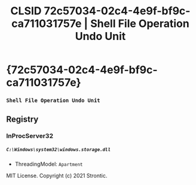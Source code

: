 ﻿---
title: "CLSID 72c57034-02c4-4e9f-bf9c-ca711031757e | Shell File Operation Undo Unit"
excerpt: What is COM-Object CLSID 72c57034-02c4-4e9f-bf9c-ca711031757e?
---

# {72c57034-02c4-4e9f-bf9c-ca711031757e}

### `Shell File Operation Undo Unit`

## Registry


### InProcServer32

##### `C:\Windows\system32\windows.storage.dll`
* ThreadingModel: `Apartment`

MIT License. Copyright (c) 2021 Strontic.


